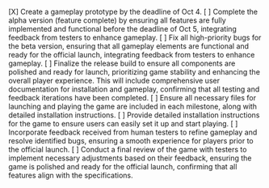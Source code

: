 [X] Create a gameplay prototype by the deadline of Oct 4.
[ ] Complete the alpha version (feature complete) by ensuring all features are fully implemented and functional before the deadline of Oct 5, integrating feedback from testers to enhance gameplay.
[ ] Fix all high-priority bugs for the beta version, ensuring that all gameplay elements are functional and ready for the official launch, integrating feedback from testers to enhance gameplay.
[ ] Finalize the release build to ensure all components are polished and ready for launch, prioritizing game stability and enhancing the overall player experience. This will include comprehensive user documentation for installation and gameplay, confirming that all testing and feedback iterations have been completed.
[ ] Ensure all necessary files for launching and playing the game are included in each milestone, along with detailed installation instructions.
[ ] Provide detailed installation instructions for the game to ensure users can easily set it up and start playing.
[ ] Incorporate feedback received from human testers to refine gameplay and resolve identified bugs, ensuring a smooth experience for players prior to the official launch.
[ ] Conduct a final review of the game with testers to implement necessary adjustments based on their feedback, ensuring the game is polished and ready for the official launch, confirming that all features align with the specifications.